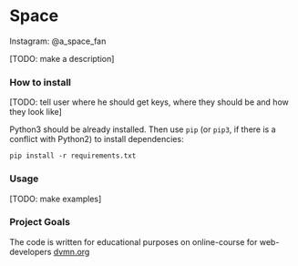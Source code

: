 # Space
Instagram: @a_space_fan

[TODO: make a description]
### How to install
[TODO: tell user where he should get keys, where they should be and how they look like]

Python3 should be already installed. Then use `pip` (or `pip3`, if there is a conflict with Python2) to install dependencies:
```
pip install -r requirements.txt
```
### Usage
[TODO: make examples]
### Project Goals
The code is written for educational purposes on online-course for web-developers [dvmn.org](https://dvmn.org)


